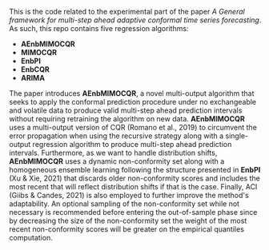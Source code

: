 
This is the code related to the experimental part of the paper *A General framework for multi-step ahead adaptive conformal time series forecasting*. As such, this repo contains five regression algorithms: 
- **AEnbMIMOCQR**
- **MIMOCQR**
- **EnbPI**
- **EnbCQR**
- **ARIMA** 

The paper introduces **AEnbMIMOCQR**, a novel multi-output algorithm that seeks to apply the conformal prediction procedure under no exchangeable and volatile data to produce valid multi-step ahead prediction intervals without requiring retraining the algorithm on new data. **AEnbMIMOCQR** uses a multi-output version of CQR (Romano et al., 2019) to circumvent the error propagation when using the recursive strategy along with a single-output regression algorithm to produce multi-step ahead prediction intervals. Furthermore, as we want to handle distribution shifts, **AEnbMIMOCQR** uses a dynamic non-conformity set along with a homogeneous ensemble learning following the structure presented in **EnbPI** (Xu & Xie, 2021) that discards older non-conformity scores and includes the most recent that will reflect distribution shifts if that is the case. Finally, ACI (Giibs & Candes, 2021) is also employed to further improve the method's adaptability. An optional sampling of the non-conformity set while not necessary is recommended before entering the out-of-sample phase since by decreasing the size of the non-conformity set the weight of the most recent non-conformity scores will be greater on the empirical quantiles computation.
